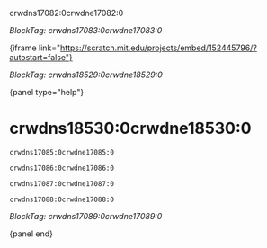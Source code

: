 crwdns17082:0crwdne17082:0

*BlockTag: crwdns17083:0crwdne17083:0*

{iframe link="https://scratch.mit.edu/projects/embed/152445796/?autostart=false"}

*BlockTag: crwdns18529:0crwdne18529:0*

{panel type="help"}

# crwdns18530:0crwdne18530:0

<pre><code class="scratch:split:random">crwdns17085:0crwdne17085:0
</code></pre>

<pre><code class="scratch:split:random">crwdns17086:0crwdne17086:0
</code></pre>

<pre><code class="scratch:split:random">crwdns17087:0crwdne17087:0
</code></pre>

<pre><code class="scratch:split:random">crwdns17088:0crwdne17088:0
</code></pre>

*BlockTag: crwdns17089:0crwdne17089:0*

{panel end}